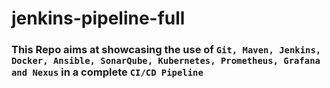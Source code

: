 # jenkins-pipeline-full

### This Repo aims at showcasing the use of `Git, Maven, Jenkins, Docker, Ansible, SonarQube, Kubernetes, Prometheus, Grafana and Nexus` in a complete `CI/CD Pipeline`  
